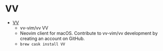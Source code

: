 # VV
- [VV](https://github.com/vv-vim/vv)
  -  vv-vim/vv VV
  - Neovim client for macOS. Contribute to vv-vim/vv development by creating an account on GitHub.
  - `brew cask install VV`
